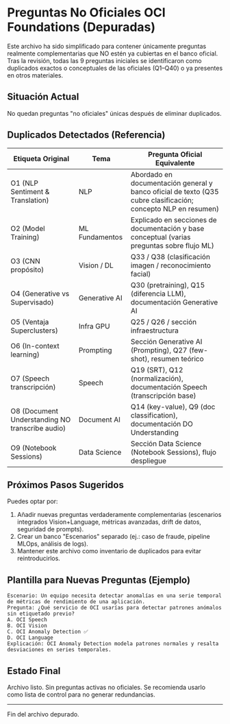# Preguntas No Oficiales OCI Foundations (Depuradas)

Este archivo ha sido simplificado para contener únicamente preguntas realmente complementarias que NO estén ya cubiertas en el banco oficial. Tras la revisión, todas las 9 preguntas iniciales se identificaron como duplicados exactos o conceptuales de las oficiales (Q1–Q40) o ya presentes en otros materiales.

## Situación Actual
No quedan preguntas "no oficiales" únicas después de eliminar duplicados.

## Duplicados Detectados (Referencia)
| Etiqueta Original | Tema | Pregunta Oficial Equivalente |
|-------------------|------|------------------------------|
| O1 (NLP Sentiment & Translation) | NLP | Abordado en documentación general y banco oficial de texto (Q35 cubre clasificación; concepto NLP en resumen) |
| O2 (Model Training) | ML Fundamentos | Explicado en secciones de documentación y base conceptual (varias preguntas sobre flujo ML) |
| O3 (CNN propósito) | Vision / DL | Q33 / Q38 (clasificación imagen / reconocimiento facial) |
| O4 (Generative vs Supervisado) | Generative AI | Q30 (pretraining), Q15 (diferencia LLM), documentación Generative AI |
| O5 (Ventaja Superclusters) | Infra GPU | Q25 / Q26 / sección infraestructura |
| O6 (In-context learning) | Prompting | Sección Generative AI (Prompting), Q27 (few-shot), resumen teórico |
| O7 (Speech transcripción) | Speech | Q19 (SRT), Q12 (normalización), documentación Speech (transcripción base) |
| O8 (Document Understanding NO transcribe audio) | Document AI | Q14 (key-value), Q9 (doc classification), documentación DO Understanding |
| O9 (Notebook Sessions) | Data Science | Sección Data Science (Notebook Sessions), flujo despliegue |

## Próximos Pasos Sugeridos
Puedes optar por:
1. Añadir nuevas preguntas verdaderamente complementarias (escenarios integrados Vision+Language, métricas avanzadas, drift de datos, seguridad de prompts).
2. Crear un banco "Escenarios" separado (ej.: caso de fraude, pipeline MLOps, análisis de logs).
3. Mantener este archivo como inventario de duplicados para evitar reintroducirlos.

## Plantilla para Nuevas Preguntas (Ejemplo)
```
Escenario: Un equipo necesita detectar anomalías en una serie temporal de métricas de rendimiento de una aplicación.
Pregunta: ¿Qué servicio de OCI usarías para detectar patrones anómalos sin etiquetado previo?
A. OCI Speech
B. OCI Vision
C. OCI Anomaly Detection ✅
D. OCI Language
Explicación: OCI Anomaly Detection modela patrones normales y resalta desviaciones en series temporales.
```

## Estado Final
Archivo listo. Sin preguntas activas no oficiales. Se recomienda usarlo como lista de control para no generar redundancias.

---
Fin del archivo depurado.
